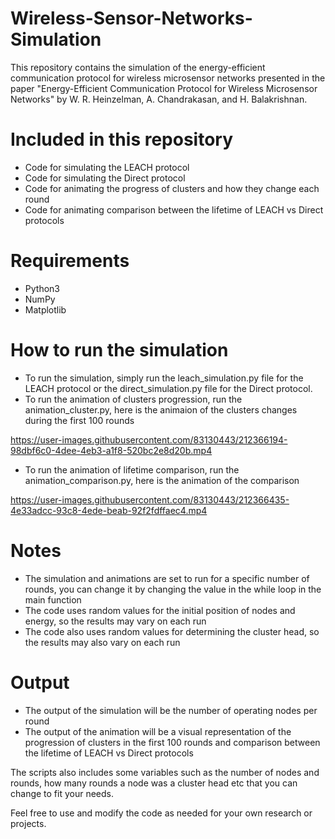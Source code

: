 # Wireless-Sensor-Networks-Simulation
This repository contains the simulation of the energy-efficient communication protocol for wireless microsensor networks presented in the paper "Energy-Efficient Communication Protocol for Wireless Microsensor Networks" by W. R. Heinzelman, A. Chandrakasan, and H. Balakrishnan.

# Included in this repository
* Code for simulating the LEACH protocol
* Code for simulating the Direct protocol
* Code for animating the progress of clusters and how they change each round
* Code for animating comparison between the lifetime of LEACH vs Direct protocols
# Requirements
* Python3
* NumPy
* Matplotlib
# How to run the simulation
* To run the simulation, simply run the leach_simulation.py file for the LEACH protocol or the direct_simulation.py file for the Direct protocol.
* To run the animation of clusters progression, run the animation_cluster.py, here is the animaion of the clusters changes during the first 100 rounds


https://user-images.githubusercontent.com/83130443/212366194-98dbf6c0-4dee-4eb3-a1f8-520bc2e8d20b.mp4


* To run the animation of lifetime comparison, run the animation_comparison.py, here is the animation of the comparison


https://user-images.githubusercontent.com/83130443/212366435-4e33adcc-93c8-4ede-beab-92f2fdffaec4.mp4


# Notes
* The simulation and animations are set to run for a specific number of rounds, you can change it by changing the value in the while loop in the main function
* The code uses random values for the initial position of nodes and energy, so the results may vary on each run
* The code also uses random values for determining the cluster head, so the results may also vary on each run
# Output
* The output of the simulation will be the number of operating nodes per round
* The output of the animation will be a visual representation of the progression of clusters in the first 100 rounds and comparison between the lifetime of LEACH vs Direct protocols

The scripts also includes some variables such as the number of nodes and rounds, how many rounds a node was a cluster head etc that you can change to fit your needs.

Feel free to use and modify the code as needed for your own research or projects.
